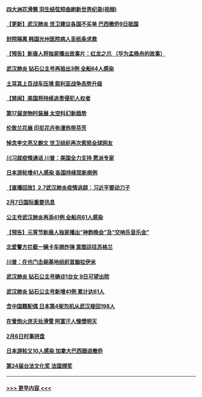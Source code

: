 #### [四大洲花滑赛 羽生结弦短曲刷新世界纪录(视频)](../pages/prog202/a102772341.md?t=02081211) 
#### [【更新】武汉肺炎 世卫建议各国不买单 巴西撤侨9日抵国](../pages/prog202/a102770740.md?t=02081211) 
#### [封院隔离 韩国光州医院病人丢纸条求救](../pages/prog202/a102772282.md?t=02081211) 
#### [【预告】新唐人将独家播出故事片：红龙之爪 （华为孟晚舟的故事）](../pages/prog202/a102767728.md?t=02081211) 
#### [武汉肺炎 钻石公主号再验出3例 全船64人感染](../pages/prog202/a102771726.md?t=02081211) 
#### [土耳其上百战车压境 叙利亚战争态势升级](../pages/prog202/a102772132.md?t=02081211) 
#### [【禁闻】美国将持续追责侵犯人权者](../pages/prog202/a102772042.md?t=02081211) 
#### [第17届宠物时装展 太空科幻新趋势](../pages/prog202/a102772033.md?t=02081211) 
#### [伦敦兰花展 印尼花卉弥漫热带芬芳](../pages/prog202/a102772026.md?t=02081211) 
#### [悼念李文亮又删文 世卫组织再次惹怒全球网友](../pages/prog202/a102771968.md?t=02081211) 
#### [川习就疫情通话 川普：美国全力支持 愿派专家](../pages/prog202/a102771930.md?t=02081211) 
#### [日本游轮增41人感染 各国持续现新病例](../pages/prog202/a102771912.md?t=02081211) 
#### [【直播回放】2.7武汉肺炎疫情追踪：习近平要动刀子](../pages/prog202/a102771649.md?t=02081211) 
#### [2月7日国际重要讯息](../pages/prog202/a102771747.md?t=02081211) 
#### [公主号武汉肺炎再添41例 全船共61人感染](../pages/prog202/a102771703.md?t=02081211) 
#### [【预告】元宵节新唐人独家播出“神韵晚会”及“交响乐音乐会”](../pages/prog202/a102767674.md?t=02081211) 
#### [北爱警方拦截一辆卡车绑炸弹 意图运往苏格兰](../pages/prog202/a102771609.md?t=02081211) 
#### [川普：在也门击毙基地组织首脑拉伊米](../pages/prog202/a102771528.md?t=02081211) 
#### [武汉肺炎 钻石公主号确诊1台女 9日可望出院](../pages/prog202/a102771518.md?t=02081211) 
#### [武汉肺炎 钻石公主号新增41例 累计达61人](../pages/prog202/a102771486.md?t=02081211) 
#### [含中国籍配偶 日本第4架包机从武汉接回198人](../pages/prog202/a102771472.md?t=02081211) 
#### [在曾炮火连天处滑雪 阿富汗人憧憬明天](../pages/prog202/a102771290.md?t=02081211) 
#### [2月6日时事拼盘](../pages/prog202/a102771225.md?t=02081211) 
#### [日本游轮又10人感染 加拿大巴西跟进撤侨](../pages/prog202/a102771084.md?t=02081211) 
#### [第24届台法文化奖 法国颁奖](../pages/prog202/a102771032.md?t=02081211) 

----
#### [ >>> 更早内容 <<< ](../indexes/prog202-earlier.md)
